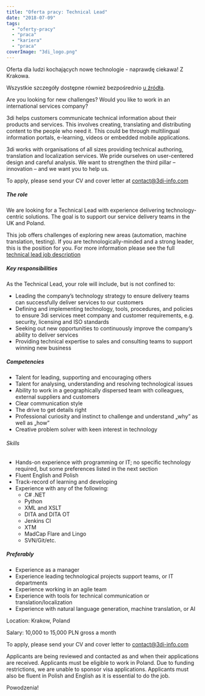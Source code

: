 ```yaml
---
title: "Oferta pracy: Technical Lead"
date: "2018-07-09"
tags:
  - "oferty-pracy"
  - "praca"
  - "kariera"
  - "praca"
coverImage: "3di_logo.png"
---
```


Oferta dla ludzi kochających nowe technologie - naprawdę ciekawa! Z Krakowa.

Wszystkie szczegóły dostępne również bezpośrednio
[u źródła](https://3di-info.com/technical-lead-krakow/).

Are you looking for new challenges? Would you like to work in an international
services company?

3di helps customers communicate technical information about their products and
services. This involves creating, translating and distributing content to the
people who need it. This could be through multilingual information portals,
e-learning, videos or embedded mobile applications.

3di works with organisations of all sizes providing technical authoring,
translation and localization services. We pride ourselves on user-centered
design and careful analysis. We want to strengthen the third pillar – innovation
– and we want you to help us.

To apply, please send your CV and cover letter at
[contact@3di-info.com](mailto:contact@3di-info.com)

##### The role

We are looking for a Technical Lead with experience delivering
technology-centric solutions. The goal is to support our service delivery teams
in the UK and Poland.

This job offers challenges of exploring new areas (automation, machine
translation, testing). If you are technologically-minded and a strong leader,
this is the position for you. For more information please see the full
[technical lead job description](https://3di-info.com/technical-lead-job-description/)

##### Key responsibilities

As the Technical Lead, your role will include, but is not confined to:

- Leading the company’s technology strategy to ensure delivery teams can
  successfully deliver services to our customers
- Defining and implementing technology, tools, procedures, and policies to
  ensure 3di services meet company and customer requirements, e.g. security,
  licensing and ISO standards
- Seeking out new opportunities to continuously improve the company’s ability to
  deliver services
- Providing technical expertise to sales and consulting teams to support winning
  new business

##### Competencies

- Talent for leading, supporting and encouraging others
- Talent for analysing, understanding and resolving technological issues
- Ability to work in a geographically dispersed team with colleagues, external
  suppliers and customers
- Clear communication style
- The drive to get details right
- Professional curiosity and instinct to challenge and understand „why” as well
  as „how”
- Creative problem solver with keen interest in technology

###### Skills

- Hands-on experience with programming or IT; no specific technology required,
  but some preferences listed in the next section
- Fluent English and Polish
- Track-record of learning and developing
- Experience with any of the following:
  - C# .NET
  - Python
  - XML and XSLT
  - DITA and DITA OT
  - Jenkins CI
  - XTM
  - MadCap Flare and Lingo
  - SVN/Git/etc.

##### Preferably

- Experience as a manager
- Experience leading technological projects support teams, or IT departments
- Experience working in an agile team
- Experience with tools for technical communication or translation/localization
- Experience with natural language generation, machine translation, or AI

Location: Krakow, Poland

Salary: 10,000 to 15,000 PLN gross a month

To apply, please send your CV and cover letter to
[contact@3di-info.com](mailto:contact@3di-info.com)

Applicants are being reviewed and contacted as and when their applications are
received. Applicants must be eligible to work in Poland. Due to funding
restrictions, we are unable to sponsor visa applications. Applicants must also
be fluent in Polish and English as it is essential to do the job.

Powodzenia!
